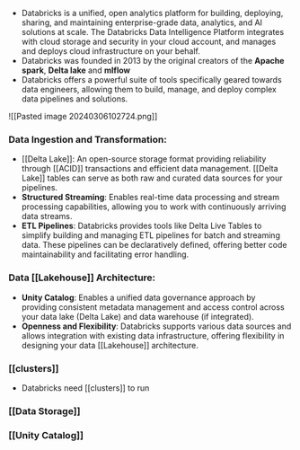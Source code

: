 - Databricks is a unified, open analytics platform for building, deploying, sharing, and maintaining enterprise-grade data, analytics, and AI solutions at scale. The Databricks Data Intelligence Platform integrates with cloud storage and security in your cloud account, and manages and deploys cloud infrastructure on your behalf.
- Databricks was founded in 2013 by the original creators of the **Apache spark**, **Delta lake** and **mlflow**
- Databricks offers a powerful suite of tools specifically geared towards data engineers, allowing them to build, manage, and deploy complex data pipelines and solutions.

![[Pasted image 20240306102724.png]]

### Data Ingestion and Transformation:

- [[Delta Lake]]: An open-source storage format providing reliability through [[ACID]] transactions and efficient data management. [[Delta Lake]] tables can serve as both raw and curated data sources for your pipelines.
- **Structured Streaming**: Enables real-time data processing and stream processing capabilities, allowing you to work with continuously arriving data streams.
- **ETL Pipelines**: Databricks provides tools like Delta Live Tables to simplify building and managing ETL pipelines for batch and streaming data. These pipelines can be declaratively defined, offering better code maintainability and facilitating error handling.

### Data [[Lakehouse]] Architecture:

- **Unity Catalog**: Enables a unified data governance approach by providing consistent metadata management and access control across your data lake (Delta Lake) and data warehouse (if integrated).
- **Openness and Flexibility**: Databricks supports various data sources and allows integration with existing data infrastructure, offering flexibility in designing your data [[Lakehouse]] architecture.

### [[clusters]]
- Databricks need [[clusters]] to run

### [[Data Storage]]


### [[Unity Catalog]]


